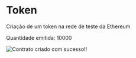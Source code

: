 # Token
Criação de um token na rede de teste da Ethereum

Quantidade emitida: 10000

![Contrato criado com sucesso!!]([URL_da_Imagem](https://github.com/CarlosAGSilva/Token/blob/main/Contrato_Importado.png))
